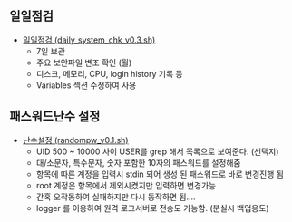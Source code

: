 ## 일일점검

* [일일점검 (daily_system_chk_v0.3.sh)](https://github.com/wlsejrdyd/scripts/blob/main/daily_system_chk_v0.3.sh)
  * 7일 보관
  * 주요 보안파일 변조 확인 (월)
  * 디스크, 메모리, CPU, login history 기록 등
  * Variables 섹션 수정하여 사용

## 패스워드난수 설정

* [난수설정 (randompw_v0.1.sh)](https://github.com/wlsejrdyd/scripts/blob/main/randompw_v0.1.sh)
  * UID 500 ~ 10000 사이 USER를 grep 해서 목록으로 보여준다. (선택지)
  * 대/소문자, 특수문자, 숫자 포함한 10자의 패스워드를 설정해줌
  * 항목에 따른 계정을 입력시 stdin 되어 생성 된 패스워드로 바로 변경진행 됨
  * root 계정은 항목에서 제외시켰지만 입력하면 변경가능
  * 간혹 오작동하여 실패하지만 다시 동작하면 됨....
  * logger 를 이용하여 원격 로그서버로 전송도 가능함. (분실시 백업용도)
